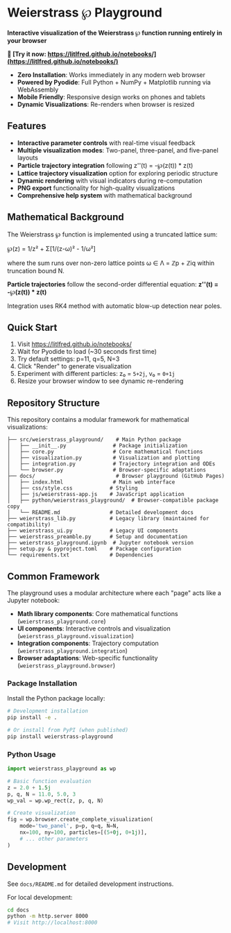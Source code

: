 # Weierstrass ℘ Playground

**Interactive visualization of the Weierstrass ℘ function running entirely in your browser**

**🚀 [Try it now: https://litlfred.github.io/notebooks/](https://litlfred.github.io/notebooks/)**

- **Zero Installation**: Works immediately in any modern web browser
- **Powered by Pyodide**: Full Python + NumPy + Matplotlib running via WebAssembly
- **Mobile Friendly**: Responsive design works on phones and tablets
- **Dynamic Visualizations**: Re-renders when browser is resized

## Features

- **Interactive parameter controls** with real-time visual feedback
- **Multiple visualization modes**: Two-panel, three-panel, and five-panel layouts
- **Particle trajectory integration** following z''(t) = -℘(z(t)) * z(t)
- **Lattice trajectory visualization** option for exploring periodic structure
- **Dynamic rendering** with visual indicators during re-computation
- **PNG export** functionality for high-quality visualizations
- **Comprehensive help system** with mathematical background

## Mathematical Background

The Weierstrass ℘ function is implemented using a truncated lattice sum:

℘(z) = 1/z² + Σ[1/(z-ω)² - 1/ω²]

where the sum runs over non-zero lattice points ω ∈ Λ = ℤp + ℤiq within truncation bound N.

**Particle trajectories** follow the second-order differential equation:
**z''(t) = -℘(z(t)) * z(t)**

Integration uses RK4 method with automatic blow-up detection near poles.

## Quick Start

1. Visit https://litlfred.github.io/notebooks/
2. Wait for Pyodide to load (~30 seconds first time)
3. Try default settings: p=11, q=5, N=3
4. Click "Render" to generate visualization
5. Experiment with different particles: z₀ = `5+2j`, v₀ = `0+1j`
6. Resize your browser window to see dynamic re-rendering

## Repository Structure

This repository contains a modular framework for mathematical visualizations:

```
├── src/weierstrass_playground/    # Main Python package
│   ├── __init__.py               # Package initialization
│   ├── core.py                   # Core mathematical functions
│   ├── visualization.py          # Visualization and plotting
│   ├── integration.py            # Trajectory integration and ODEs
│   └── browser.py                # Browser-specific adaptations
├── docs/                          # Browser playground (GitHub Pages)
│   ├── index.html                # Main web interface  
│   ├── css/style.css            # Styling
│   ├── js/weierstrass-app.js    # JavaScript application
│   ├── python/weierstrass_playground/  # Browser-compatible package copy
│   └── README.md                # Detailed development docs
├── weierstrass_lib.py           # Legacy library (maintained for compatibility)
├── weierstrass_ui.py            # Legacy UI components
├── weierstrass_preamble.py      # Setup and documentation
├── weierstrass_playground.ipynb  # Jupyter notebook version
├── setup.py & pyproject.toml    # Package configuration
└── requirements.txt             # Dependencies
```

## Common Framework

The playground uses a modular architecture where each "page" acts like a Jupyter notebook:
- **Math library components**: Core mathematical functions (`weierstrass_playground.core`)
- **UI components**: Interactive controls and visualization (`weierstrass_playground.visualization`)
- **Integration components**: Trajectory computation (`weierstrass_playground.integration`)
- **Browser adaptations**: Web-specific functionality (`weierstrass_playground.browser`)

### Package Installation

Install the Python package locally:
```bash
# Development installation
pip install -e .

# Or install from PyPI (when published)
pip install weierstrass-playground
```

### Python Usage

```python
import weierstrass_playground as wp

# Basic function evaluation
z = 2.0 + 1.5j
p, q, N = 11.0, 5.0, 3
wp_val = wp.wp_rect(z, p, q, N)

# Create visualization
fig = wp.browser.create_complete_visualization(
    mode='two_panel', p=p, q=q, N=N, 
    nx=100, ny=100, particles=[(5+0j, 0+1j)], 
    # ... other parameters
)
```

## Development

See `docs/README.md` for detailed development instructions.

For local development:
```bash
cd docs
python -m http.server 8000
# Visit http://localhost:8000
```

